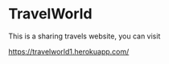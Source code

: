 # TravelWorld

This is a sharing travels website, you can visit


https://travelworld1.herokuapp.com/
